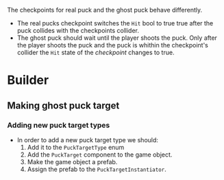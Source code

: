 The checkpoints for real puck and the ghost puck behave differently.
- The real pucks checkpoint switches the `Hit` bool to true true after the puck collides with the checkpoints collider. 
- The ghost puck should wait until the player shoots the puck. Only after the player shoots the puck and the puck is whithin the checkpoint's collider the `Hit` state of the *checkpoint* changes to true.

# Builder
## Making ghost puck target
### Adding new puck target types
- In order to add a new puck target type we should:
    1.  Add it to the `PuckTargetType` enum
    2. Add the `PuckTarget` component to the game object.
    3. Make the game object a prefab.
    4. Assign the prefab to the `PuckTargetInstantiator`.